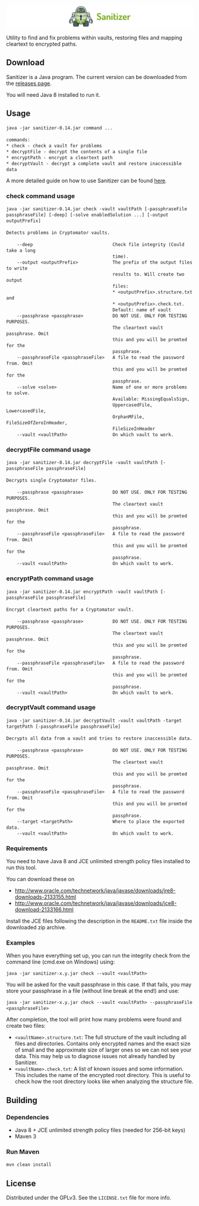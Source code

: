 ![sanitizer](sanitizer.png)

Utility to find and fix problems within vaults, restoring files and mapping cleartext to encrypted paths.

## Download

Sanitizer is a Java program. The current version can be downloaded from the [releases page](https://github.com/cryptomator/sanitizer/releases).

You will need Java 8 installed to run it.

## Usage

```
java -jar sanitizer-0.14.jar command ...

commands:
* check - check a vault for problems
* decryptFile - decrypt the contents of a single file
* encryptPath - encrypt a cleartext path
* decryptVault - decrypt a complete vault and restore inaccessible data
```

A more detailed guide on how to use Sanitizer can be found [here](https://community.cryptomator.org/t/sanitizer-how-to-use/43).

### check command usage

```
java -jar sanitizer-0.14.jar check -vault vaultPath [-passphraseFile passphraseFile] [-deep] [-solve enabledSolution ...] [-output outputPrefix]

Detects problems in Cryptomator vaults.

    --deep                              Check file integrity (Could take a long
                                        time).
    --output <outputPrefix>             The prefix of the output files to write
                                        results to. Will create two output
                                        files:
                                        * <outputPrefix>.structure.txt and
                                        * <outputPrefix>.check.txt.
                                        Default: name of vault
    --passphrase <passphrase>           DO NOT USE. ONLY FOR TESTING PURPOSES.
                                        The cleartext vault passphrase. Omit
                                        this and you will be promted for the
                                        passphrase.
    --passphraseFile <passphraseFile>   A file to read the password from. Omit
                                        this and you will be promted for the
                                        passphrase.
    --solve <solve>                     Name of one or more problems to solve.
                                        Available: MissingEqualsSign,
                                        UppercasedFile, LowercasedFile,
                                        OrphanMFile, FileSizeOfZeroInHeader,
                                        FileSizeInHeader
    --vault <vaultPath>                 On which vault to work.
```

### decryptFile command usage

```
java -jar sanitizer-0.14.jar decryptFile -vault vaultPath [-passphraseFile passphraseFile]

Decrypts single Cryptomator files.

    --passphrase <passphrase>           DO NOT USE. ONLY FOR TESTING PURPOSES.
                                        The cleartext vault passphrase. Omit
                                        this and you will be promted for the
                                        passphrase.
    --passphraseFile <passphraseFile>   A file to read the password from. Omit
                                        this and you will be promted for the
                                        passphrase.
    --vault <vaultPath>                 On which vault to work.
```

### encryptPath command usage

```
java -jar sanitizer-0.14.jar encryptPath -vault vaultPath [-passphraseFile passphraseFile]

Encrypt cleartext paths for a Cryptomator vault.

    --passphrase <passphrase>           DO NOT USE. ONLY FOR TESTING PURPOSES.
                                        The cleartext vault passphrase. Omit
                                        this and you will be promted for the
                                        passphrase.
    --passphraseFile <passphraseFile>   A file to read the password from. Omit
                                        this and you will be promted for the
                                        passphrase.
    --vault <vaultPath>                 On which vault to work.
```

### decryptVault command usage

```
java -jar sanitizer-0.14.jar decryptVault -vault vaultPath -target targetPath [-passphraseFile passphraseFile]

Decrypts all data from a vault and tries to restore inaccessible data.

    --passphrase <passphrase>           DO NOT USE. ONLY FOR TESTING PURPOSES.
                                        The cleartext vault passphrase. Omit
                                        this and you will be promted for the
                                        passphrase.
    --passphraseFile <passphraseFile>   A file to read the password from. Omit
                                        this and you will be promted for the
                                        passphrase.
    --target <targetPath>               Where to place the exported data.
    --vault <vaultPath>                 On which vault to work.
```

### Requirements

You need to have Java 8 and JCE unlimited strength policy files installed to run this tool.

You can download these on
* http://www.oracle.com/technetwork/java/javase/downloads/jre8-downloads-2133155.html
* http://www.oracle.com/technetwork/java/javase/downloads/jce8-download-2133166.html

Install the JCE files following the description in the `README.txt` file inside the downloaded zip archive.

### Examples

When you have everything set up, you can run the integrity check from the command line (cmd.exe on Windows) using:

```
java -jar sanitizer-x.y.jar check --vault <vaultPath>
```

You will be asked for the vault passphrase in this case. If that fails, you may store your passphrase in a file (without line break at the end!) and use:

```
java -jar sanitizer-x.y.jar check --vault <vaultPath> --passphraseFile <passphraseFile>
```

After completion, the tool will print how many problems were found and create two files:

* `<vaultName>.structure.txt`: The full structure of the vault including all files and directories. Contains only encrypted names and the exact size of small and the approximate size of larger ones so we can not see your data. This may help us to diagnose issues not already handled by Sanitizer.
* `<vaultName>.check.txt`: A list of known issues and some information. This includes the name of the encrypted root directory. This is useful to check how the root directory looks like when analyzing the structure file.

## Building

### Dependencies

* Java 8 + JCE unlimited strength policy files (needed for 256-bit keys)
* Maven 3

### Run Maven

```bash
mvn clean install
```

## License

Distributed under the GPLv3. See the `LICENSE.txt` file for more info.
